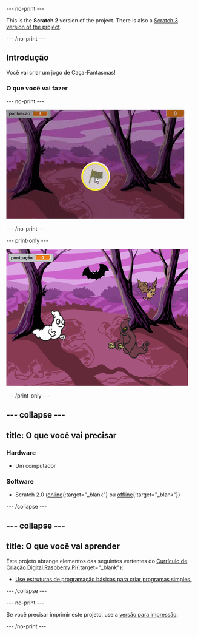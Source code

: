 --- no-print ---

This is the **Scratch 2** version of the project. There is also a [Scratch 3 version of the project](https://projects.raspberrypi.org/pt-BR/projects/ghostbusters).

--- /no-print ---

## Introdução

Você vai criar um jogo de Caça-Fantasmas!

### O que você vai fazer

--- no-print ---

![showcase](images/showcase.gif)

--- /no-print ---

--- print-only ---

![showcase](images/showcase-static.png)

--- /print-only ---

--- collapse ---
---
title: O que você vai precisar
---
### Hardware

+ Um computador

### Software

+ Scratch 2.0 ([online](http://rpf.io/scratchon){:target="_blank"} ou [offline](http://rpf.io/scratchoff){:target="_blank"})

--- /collapse ---

--- collapse ---
---
title: O que você vai aprender
---
Este projeto abrange elementos das seguintes vertentes do [Currículo de Criação Digital Raspberry Pi](http://rpf.io/curriculum){:target="_blank"}:

+ [Use estruturas de programação básicas para criar programas simples.](https://www.raspberrypi.org/curriculum/programming/creator)

--- /collapse ---

--- no-print ---

Se você precisar imprimir este projeto, use a [versão para impressão](https://projects.raspberrypi.org/pt-BR/projects/ghostbusters-scratch2/print).

--- /no-print ---
